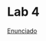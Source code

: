 # Lab 4

[Enunciado](https://docs.google.com/document/d/1POUgabHjYaE8C9WEAyQ9Ib5XkVS5Uxh0g3hlvwV7qUc/edit?usp=sharing)
